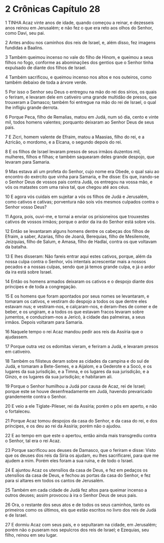 # 2 Crônicas Capítulo 28

1	TINHA Acaz vinte anos de idade, quando começou a reinar, e dezesseis anos reinou em Jerusalém; e não fez o que era reto aos olhos do Senhor, como Davi, seu pai.

2	Antes andou nos caminhos dos reis de Israel, e, além disso, fez imagens fundidas a Baalins.

3	Também queimou incenso no vale do filho de Hinom, e queimou a seus filhos no fogo, conforme as abominações dos gentios que o Senhor tinha expulsado de diante dos filhos de Israel.

4	Também sacrificou, e queimou incenso nos altos e nos outeiros, como também debaixo de toda a árvore verde.

5	Por isso o Senhor seu Deus o entregou na mão do rei dos sírios, os quais o feriram, e levaram dele em cativeiro uma grande multidão de presos, que trouxeram a Damasco; também foi entregue na mão do rei de Israel, o qual lhe infligiu grande derrota.

6	Porque Peca, filho de Remalias, matou em Judá, num só dia, cento e vinte mil, todos homens valentes; porquanto deixaram ao Senhor Deus de seus pais.

7	E Zicri, homem valente de Efraim, matou a Maasias, filho do rei, e a Azricão, o mordomo, e a Elcana, o segundo depois do rei.

8	E os filhos de Israel levaram presos de seus irmãos duzentos mil, mulheres, filhos e filhas; e também saquearam deles grande despojo, que levaram para Samaria.

9	Mas estava ali um profeta do Senhor, cujo nome era Obede, o qual saiu ao encontro do exército que vinha para Samaria, e lhe disse: Eis que, irando-se o Senhor Deus de vossos pais contra Judá, os entregou na vossa mão, e vós os matastes com uma raiva tal, que chegou até aos céus.

10	E agora vós cuidais em sujeitar a vós os filhos de Judá e Jerusalém, como cativos e cativas; porventura não sois vós mesmos culpados contra o Senhor vosso Deus?

11	Agora, pois, ouvi-me, e tornai a enviar os prisioneiros que trouxestes cativos de vossos irmãos; porque o ardor da ira do Senhor está sobre vós.

12	Então se levantaram alguns homens dentre os cabeças dos filhos de Efraim, a saber, Azarias, filho de Joanã, Berequias, filho de Mesilemote, Jeizquias, filho de Salum, e Amasa, filho de Hadlai, contra os que voltavam da batalha.

13	E lhes disseram: Não fareis entrar aqui estes cativos, porque, além da nossa culpa contra o Senhor, vós intentais acrescentar mais a nossos pecados e a nossas culpas, sendo que já temos grande culpa, e já o ardor da ira está sobre Israel.

14	Então os homens armados deixaram os cativos e o despojo diante dos príncipes e de toda a congregação.

15	E os homens que foram apontados por seus nomes se levantaram, e tomaram os cativos, e vestiram do despojo a todos os que dentre eles estavam nus; e vestiram-nos, e calçaram-nos, e deram-lhes de comer e de beber, e os ungiram, e a todos os que estavam fracos levaram sobre jumentos, e conduziram-nos a Jericó, à cidade das palmeiras, a seus irmãos. Depois voltaram para Samaria.

16	Naquele tempo o rei Acaz mandou pedir aos reis da Assíria que o ajudassem.

17	Porque outra vez os edomitas vieram, e feriram a Judá, e levaram presos em cativeiro.

18	Também os filisteus deram sobre as cidades da campina e do sul de Judá, e tomaram a Bete-Semes, e a Aijalom, e a Gederote e a Socó, e os lugares da sua jurisdição, e a Timna, e os lugares da sua jurisdição, e a Ginzo, e os lugares da sua jurisdição; e habitaram ali.

19	Porque o Senhor humilhou a Judá por causa de Acaz, rei de Israel; porque este se houve desenfreadamente em Judá, havendo prevaricado grandemente contra o Senhor.

20	E veio a ele Tiglate-Pileser, rei da Assíria; porém o pôs em aperto, e não o fortaleceu.

21	Porque Acaz tomou despojos da casa do Senhor, e da casa do rei, e dos príncipes, e os deu ao rei da Assíria; porém não o ajudou.

22	E ao tempo em que este o apertou, então ainda mais transgrediu contra o Senhor, tal era o rei Acaz.

23	Porque sacrificou aos deuses de Damasco, que o feriram e disse: Visto que os deuses dos reis da Síria os ajudam, eu lhes sacrificarei, para que me ajudem a mim. Porém eles foram a sua ruína, e de todo o Israel.

24	E ajuntou Acaz os utensílios da casa de Deus, e fez em pedaços os utensílios da casa de Deus, e fechou as portas da casa do Senhor, e fez para si altares em todos os cantos de Jerusalém.

25	Também em cada cidade de Judá fez altos para queimar incenso a outros deuses; assim provocou à ira o Senhor Deus de seus pais.

26	Ora, o restante dos seus atos e de todos os seus caminhos, tanto os primeiros como os últimos, eis que estão escritos no livro dos reis de Judá e de Israel.

27	E dormiu Acaz com seus pais, e o sepultaram na cidade, em Jerusalém; porém não o puseram nos sepulcros dos reis de Israel; e Ezequias, seu filho, reinou em seu lugar.

